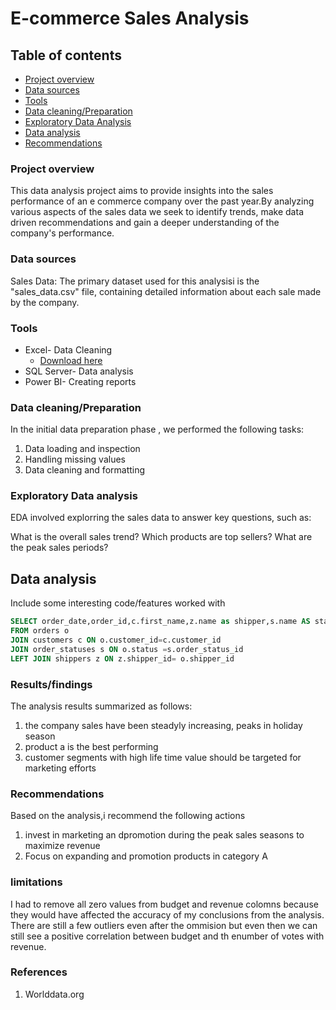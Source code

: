# E-commerce Sales Analysis

## Table of contents
- [Project overview](#project-overview)
- [Data sources](#data-sources)
- [Tools](#tools)
- [Data cleaning/Preparation](#data-cleaning-preparation)
- [Exploratory Data Analysis](#exploratory-data-analysis)
- [Data analysis](#data-analysis)
- [Recommendations](#recommendations)

### Project overview
This data analysis project aims to provide insights into the sales performance of an e commerce company over the past year.By analyzing various aspects of the sales data we seek to identify trends, make data driven recommendations and gain a deeper understanding of the company's performance.

### Data sources
Sales Data: The primary dataset used for this analysisi is the "sales_data.csv" file, containing detailed information about each sale made by the company.

### Tools
- Excel- Data Cleaning
  - [Download here](https://microsoft.com)
- SQL Server- Data analysis
- Power BI- Creating reports

### Data cleaning/Preparation
In the initial data preparation phase , we performed the following tasks:
1. Data loading and inspection
2. Handling missing values
3. Data cleaning and formatting

### Exploratory Data analysis
EDA involved explorring the sales data to answer key questions, such as:

What is the overall sales trend?
Which products are top sellers?
What are the peak sales periods?

## Data analysis
Include some interesting code/features worked with
```sql
SELECT order_date,order_id,c.first_name,z.name as shipper,s.name AS status
FROM orders o
JOIN customers c ON o.customer_id=c.customer_id
JOIN order_statuses s ON o.status =s.order_status_id
LEFT JOIN shippers z ON z.shipper_id= o.shipper_id
```

### Results/findings
The analysis results summarized as follows:
1. the company sales have been steadyly increasing, peaks in holiday season
2. product a is the best performing
3. customer segments with high life time value should be targeted for marketing efforts

### Recommendations
Based on the analysis,i recommend the following actions
1. invest in marketing an dpromotion during the peak sales seasons to maximize revenue
2. Focus on expanding and promotion products in category A

### limitations 
I had to remove all zero values from budget and revenue colomns because they would have affected the accuracy of my conclusions from the analysis. There are still a few outliers even after the ommision but even then we can still see a positive correlation between budget and th enumber of votes with revenue.

### References
1. Worlddata.org
   






   

